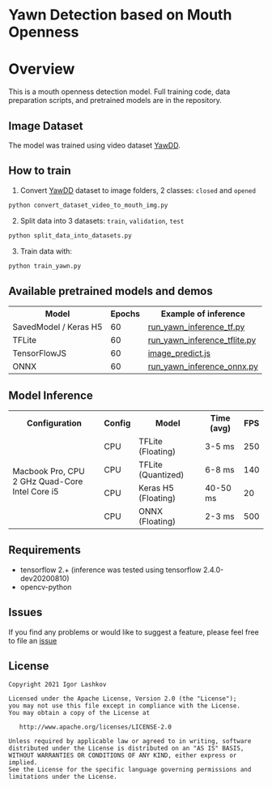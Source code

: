 # Yawn Detection based on Mouth Openness

# Overview

This is a mouth openness detection model. Full training code, data preparation scripts, and pretrained models are in the repository.

## Image Dataset

The model was trained using video dataset [YawDD](https://ieee-dataport.org/open-access/yawdd-yawning-detection-dataset#files).

## How to train

1. Convert [YawDD](https://ieee-dataport.org/open-access/yawdd-yawning-detection-dataset#files) dataset to image folders, 2 classes: `closed` and `opened`
```bash
python convert_dataset_video_to_mouth_img.py
```
2. Split data into 3 datasets: `train`, `validation`, `test`
```bash
python split_data_into_datasets.py
```
3. Train data with:
```bash
python train_yawn.py
```


## Available pretrained models and demos

<table>
	<tbody>
		<tr>
         <th>Model</th>
         <th>Epochs</th>
         <th>Example of inference</th>
		</tr>
      <tr>
			<td>SavedModel / Keras H5</td>
         <td>60</td>
			<td><a href='https://github.com/iglaweb/YawnMouthOpenDetect/blob/master/run_yawn_inference_tf.py'>run_yawn_inference_tf.py</a></td>
		</tr>
      <tr>
			<td>TFLite</td>
         <td>60</td>
			<td><a href='https://github.com/iglaweb/YawnMouthOpenDetect/blob/master/run_yawn_inference_tflite.py'>run_yawn_inference_tflite.py</a></td>
		</tr>
      <tr>
			<td>TensorFlowJS</td>
         <td>60</td>
			<td><a href='https://github.com/iglaweb/mouth-open-js/blob/master/image_predict.js'>image_predict.js</a></td>
		</tr>
		<tr>
			<td>ONNX</td>
         <td>60</td>
			<td><a href='https://github.com/iglaweb/YawnMouthOpenDetect/blob/master/run_yawn_inference_onnx.py'>run_yawn_inference_onnx.py</a></td>
		</tr>
	</tbody>
</table>

## Model Inference
<table>
	<tbody>
		<tr>
            <th>Configuration</th>
            <th>Config</th>
            <th>Model</th>
            <th>Time (avg)</th>
            <th>FPS</th>
		</tr>
      <tr>
			<td rowspan="4">Macbook Pro, CPU<br/>2 GHz Quad-Core Intel Core i5</td>
         <td>CPU</td>
			<td>TFLite (Floating)</td>
         <td>3-5 ms</td>
         <td>250</td>
		</tr>
      <tr>
         <td>CPU</td>
			<td>TFLite (Quantized)</td>
         <td>6-8 ms</td>
         <td>140</td>
		</tr>
		<tr>
         <td>CPU</td>
			<td>Keras H5 (Floating)</td>
         <td>40-50 ms</td>
         <td>20</td>
		</tr>
      <tr>
         <td>CPU</td>
			<td>ONNX (Floating)</td>
         <td>2-3 ms</td>
         <td>500</td>
		</tr>
	</tbody>
</table>


## Requirements

* tensorflow 2.+ (inference was tested using tensorflow 2.4.0-dev20200810)
* opencv-python


## Issues

If you find any problems or would like to suggest a feature, please
feel free to file an [issue](https://github.com/iglaweb/YawnMouthOpenDetect/issues)

## License

    Copyright 2021 Igor Lashkov

    Licensed under the Apache License, Version 2.0 (the "License");
    you may not use this file except in compliance with the License.
    You may obtain a copy of the License at

       http://www.apache.org/licenses/LICENSE-2.0

    Unless required by applicable law or agreed to in writing, software
    distributed under the License is distributed on an "AS IS" BASIS,
    WITHOUT WARRANTIES OR CONDITIONS OF ANY KIND, either express or implied.
    See the License for the specific language governing permissions and
    limitations under the License.